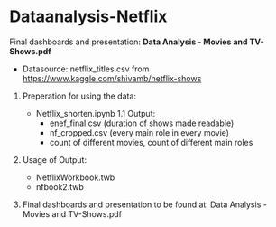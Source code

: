 # Dataanalysis-Netflix

Final dashboards and presentation: **Data Analysis - Movies and TV-Shows.pdf**
- Datasource: netflix_titles.csv from https://www.kaggle.com/shivamb/netflix-shows
1. Preperation for using the data:
   - Netflix_shorten.ipynb
   1.1 Output:
       - enef_final.csv (duration of shows made readable)
       - nf_cropped.csv (every main role in every movie)
       - count of different movies, count of different main roles

2. Usage of Output:
   - NetflixWorkbook.twb
   - nfbook2.twb

3. Final dashboards and presentation to be found at: Data Analysis - Movies and TV-Shows.pdf
